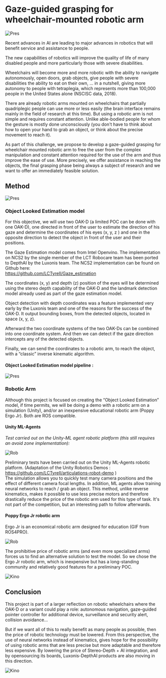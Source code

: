 # Gaze-guided grasping for wheelchair-mounted robotic arm

![Pres](Utils/WMRA_pres.jpg)

Recent advances in AI are leading to major advances in robotics that will benefit service and assistance to people.

The new capabilities of robotics will improve the quality of life of many disabled people and more particularly those with severe disabilities.

Wheelchairs will become more and more robotic with the ability to navigate autonomously, open doors, grab objects, give people with severe disabilities the ability to eat on their own, ... in a nutshell, giving more autonomy to people with tetraplegia, which represents more than 100,000 people in the United States alone (NSCISC data, 2018).

There are already robotic arms mounted on wheelchairs that partially quadriplegic people can use more or less easily (the brain interface remains mainly in the field of research at this time). But using a robotic arm is not simple and requires constant attention. Unlike able-bodied people for whom the gesture is mostly done unconsciously (you don't have to think about how to open your hand to grab an object, or think about the precise movement to reach it).

As part of this challenge, we propose to develop a gaze-guided grasping for wheelchair mounted robotic arm to free the user from the complex manipulation and constant attention required for the use of the arm and thus improve the ease of use. More precisely, we offer assistance in reaching the objects, the final grasping phase being always a subject of research and we want to offer an immediately feasible solution.

## Method  

![Pres](Utils/WMR-arm.jpeg)

### Object Looked Estimation model  

For this objective, we will use two OAK-D (a limited POC can be done with one OAK-D), one directed in front of the user to estimate the direction of his gaze and determine the coordinates of his eyes (x, y, z ) and one in the opposite direction to detect the object in front of the user and their positions.

The Gaze Estimation model comes from Intel Openvino. The implementation on NCS2 by the single member of the LCT Robocare team has been ported to DepthAI by the Luxonis team. The NCS2 implementation can be found on Github here:  
https://github.com/LCTyrell/Gaze_estimation

The coordinates (x, y) and depth (z) position of the eyes will be determined using the stereo depth capability of the OAK-D and the landmark detection model already used as part of the gaze estimation model.

Object detection with depth coordinates was a feature implemented very early by the Luxonis team and one of the reasons for the success of the OAK-D. It output bounding boxes, from the detected objects, located in space (x, y, z).

Afterward the two coordinate systems of the two OAK-Ds can be combined into one coordinate system. And then we can detect if the gaze direction intercepts any of the detected objects.

Finally, we can send the coordinates to a robotic arm, to reach the object, with a “classic” inverse kinematic algorithm.

#### Object Looked Estimation model pipeline :
![Pres](Utils/WMRA_diag.jpeg)

### Robotic Arm

Although this project is focused on creating the “Object Looked Estimation” model, if time permits, we will be doing a demo with a robotic arm on a simulation (Unity), and/or an inexpensive educational robotic arm (Poppy Ergo Jr). Both are ROS compatible.

#### Unity ML-Agents
*Test carried out on the Unity-ML agent robotic platform (this still requires an avoid zone implementation):*  

![Rob](Utils/WMArm.gif )

Preliminary tests have been carried out on the Unity ML-Agents robotic platform. (Adaptation of the Unity Robotics Demos : https://github.com/LCTyrell/articulations-robot-demo )  
The simulation allows you to quickly test many camera positions and the effect of different camera focal lengths.
In addition, ML agents allow training neural networks to reach / grab an object. This method, unlike reverse kinematics, makes it possible to use less precise motors and therefore drastically reduce the price of the robotic arm used for this type of task.
It's not part of the competition, but an interesting path to follow afterwards.

#### Poppy Ergo Jr robotic arm
Ergo Jr is an economical robotic arm designed for education (GIF from ROS4PRO).

![Rob](Utils/MoveIt.gif )

The prohibitive price of robotic arms (and even more specialized arms) forces us to find an alternative solution to test the model. So we chose the Ergo Jr robotic arm, which is inexpensive but has a long-standing community and relatively good features for a preliminary POC.

![Kino](Utils/price.png )

## Conclusion

This project is part of a larger reflection on robotic wheelchairs where the OAK-D or a variant could play a role: autonomous navigation, gaze-guided pointer controller for additional device, surveillance and security alert, collision avoidance...  

But if we want all of this to really benefit as many people as possible, then the price of robotic technology must be lowered. From this perspective, the use of neural networks instead of kinematics, gives hope for the possibility of using robotic arms that are less precise but more adaptable and therefore less expensive. By lowering the price of Stereo-Depth + AI integration, and by opensourcing its boards, Luxonis-DepthAI products are also moving in this direction.

![Kino](Utils/kinova-WMRA.jpeg )
